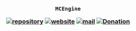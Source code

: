 <h3 align="center">

`MCEngine`

[![repository](https://img.shields.io/badge/repository-white)](https://github.com/mcengine/citizen)
[![website](https://img.shields.io/badge/website-white)](https://mcengine.github.io/citizen-website)
[![mail](https://img.shields.io/badge/mail-white)](mailto:mcengine@groups.outlook.com)
[![Donation](https://img.shields.io/badge/donation-white)](https://mcengine.github.io/donation)

</h3>